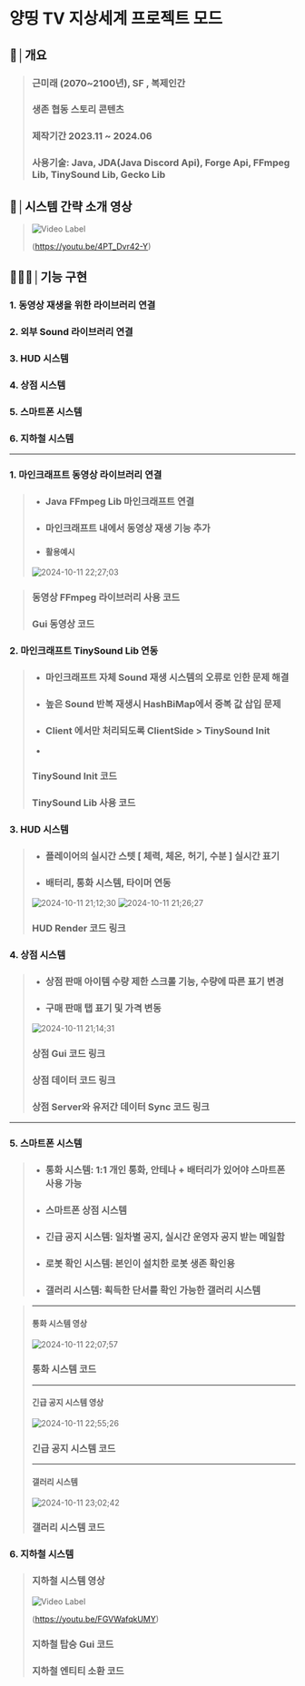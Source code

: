 # 양띵 TV 지상세계 프로젝트 모드

## 📝│개요
> ### 근미래 (2070~2100년), SF , 복제인간
> 
> ### 생존 협동 스토리 콘텐츠
> ### 제작기간 2023.11 ~ 2024.06
> ### 사용기술: Java, JDA(Java Discord Api), Forge Api, FFmpeg Lib, TinySound Lib, Gecko Lib

## 💬│시스템 간략 소개 영상
> ![Video Label](http://img.youtube.com/vi/4PT_Dvr42-Y/0.jpg)
> 
> (https://youtu.be/4PT_Dvr42-Y)


## 👨🏻‍💻│기능 구현
###   1. 동영상 재생을 위한 라이브러리 연결
###   2. 외부 Sound 라이브러리 연결
###   3. HUD 시스템
###   4. 상점 시스템
###   5. 스마트폰 시스템
###   6. 지하철 시스템

***

### 1. 마인크래프트 동영상 라이브러리 연결 
> * ### Java FFmpeg Lib 마인크래프트 연결
> * ### 마인크래프트 내에서 동영상 재생 기능 추가
> * #### 활용예시
> ![2024-10-11 22;27;03](https://github.com/user-attachments/assets/8f02df60-ec38-4bb1-bf8b-69bd4c773fb9)

> ### 동영상 FFmpeg 라이브러리 사용 코드
> ### Gui 동영상 코드

### 2. 마인크래프트 TinySound Lib 연동
> * ### 마인크래프트 자체 Sound 재생 시스템의 오류로 인한 문제 해결
> * ### 높은 Sound 반복 재생시 HashBiMap에서 중복 값 삽입 문제
> * ### Client 에서만 처리되도록 ClientSide > TinySound Init
> * 
> ### TinySound Init 코드
> ### TinySound Lib 사용 코드


### 3. HUD 시스템 
> * ### 플레이어의 실시간 스텟 [ 체력, 체온, 허기, 수분 ] 실시간 표기 
> * ### 배터리, 통화 시스템, 타이머 연동
> ![2024-10-11 21;12;30](https://github.com/user-attachments/assets/06cc838f-d1df-4141-a809-9b934674b496)  ![2024-10-11 21;26;27](https://github.com/user-attachments/assets/a7e91948-b970-460b-97bc-245932e768b4)
> ### HUD Render 코드 링크



### 4. 상점 시스템
> * ### 상점 판매 아이템 수량 제한 스크롤 기능, 수량에 따른 표기 변경
> * ### 구매 판매 탭 표기 및 가격 변동
> ![2024-10-11 21;14;31](https://github.com/user-attachments/assets/68676eba-4e58-4db6-9089-8e6524472dbd)
> ### 상점 Gui 코드 링크
> ### 상점 데이터 코드 링크 
> ### 상점 Server와 유저간 데이터 Sync 코드 링크

* * *

### 5. 스마트폰 시스템 
> * ### 통화 시스템: 1:1 개인 통화, 안테나 + 배터리가 있어야 스마트폰 사용 가능 
> * ### 스마트폰 상점 시스템 
> * ### 긴급 공지 시스템: 일차별 공지, 실시간 운영자 공지 받는 메일함
> * ### 로봇 확인 시스템: 본인이 설치한 로봇 생존 확인용
> * ### 갤러리 시스템: 획득한 단서를 확인 가능한 갤러리 시스템

> * * *
> #### 통화 시스템 영상
> ![2024-10-11 22;07;57](https://github.com/user-attachments/assets/bdd4309e-4d5d-451a-a9f0-43f0310789dc)
> ### 통화 시스템 코드
> * * *
> #### 긴급 공지 시스템 영상
> ![2024-10-11 22;55;26](https://github.com/user-attachments/assets/b2ed55bd-b32d-40b6-b4c4-1242b8888f7e)
> ### 긴급 공지 시스템 코드
> * * *
> #### 갤러리 시스템
> ![2024-10-11 23;02;42](https://github.com/user-attachments/assets/d943213f-e6da-4df0-b7ed-195b95e4707a)
> ### 갤러리 시스템 코드



### 6. 지하철 시스템
> ### 지하철 시스템 영상
> ![Video Label](http://img.youtube.com/vi/FGVWafqkUMY/0.jpg)
>
> (https://youtu.be/FGVWafqkUMY)
> 
> ### 지하철 탑승 Gui 코드
> ### 지하철 엔티티 소환 코드


